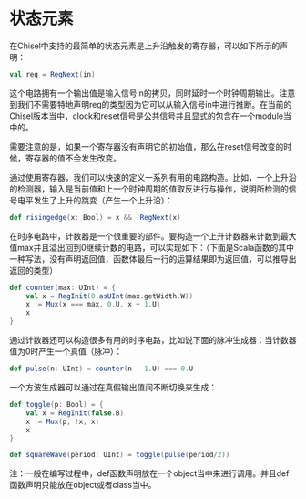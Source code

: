 # 状态元素

在Chisel中支持的最简单的状态元素是上升沿触发的寄存器，可以如下所示的声明：

```Scala
val reg = RegNext(in)
```

这个电路拥有一个输出值是输入信号in的拷贝，同时延时一个时钟周期输出。注意到我们不需要特地声明reg的类型因为它可以从输入信号in中进行推断。在当前的Chisel版本当中，clock和reset信号是公共信号并且显式的包含在一个module当中的。

需要注意的是，如果一个寄存器没有声明它的初始值，那么在reset信号改变的时候，寄存器的值不会发生改变。

通过使用寄存器，我们可以快速的定义一系列有用的电路构造。比如，一个上升沿的检测器，输入是当前值和上一个时钟周期的值取反进行与操作，说明所检测的信号电平发生了上升的跳变（产生一个上升沿）：

```Scala
def risingedge(x: Bool) = x && !RegNext(x)
```

在时序电路中，计数器是一个很重要的部件。要构造一个上升计数器来计数到最大值max并且溢出回到0继续计数的电路，可以实现如下：（下面是Scala函数的其中一种写法，没有声明返回值，函数体最后一行的运算结果即为返回值，可以推导出返回的类型）

```Scala
def counter(max: UInt) = {
    val x = RegInit(0.asUInt(max.getWidth.W))
    x := Mux(x === max, 0.U, x + 1.U)
    x
}
```

通过计数器还可以构造很多有用的时序电路，比如说下面的脉冲生成器：当计数器值为0时产生一个真值（脉冲）：

```Scala
def pulse(n: UInt) = counter(n - 1.U) === 0.U
```

一个方波生成器可以通过在真假输出值间不断切换来生成：

```Scala
def toggle(p: Bool) = {
    val x = RegInit(false.B)
    x := Mux(p, !x, x)
    x
}

def squareWave(period: UInt) = toggle(pulse(period/2))
```

注：一般在编写过程中，def函数声明放在一个object当中来进行调用。并且def函数声明只能放在object或者class当中。
